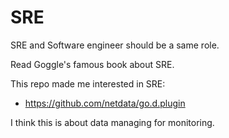 # SRE

SRE and Software engineer should be a same role. 

Read Goggle's famous book about SRE.

This repo made me interested in SRE:

- https://github.com/netdata/go.d.plugin

I think this is about data managing for monitoring.

